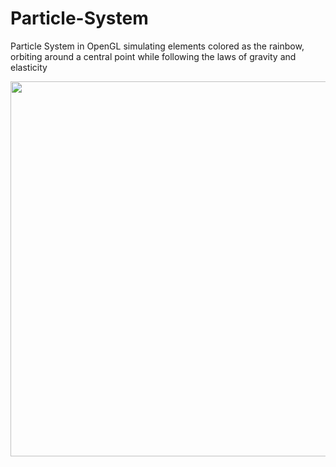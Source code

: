 # Particle-System
<p> Particle System in OpenGL simulating elements colored as the rainbow, orbiting around a central point while following the laws of gravity and elasticity</p>

<img src='https://raw.github.com/gmtuca/Particle-System/images/image0.png' width='600px'> <br />

